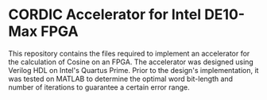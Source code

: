 # CORDIC Accelerator for Intel DE10-Max FPGA

This repository contains the files required to implement an accelerator for the calculation of Cosine on an FPGA.
The accelerator was designed using Verilog HDL on Intel's Quartus Prime. Prior to the design's implementation, it was tested
on MATLAB to determine the optimal word bit-length and number of iterations to guarantee a certain error range.
